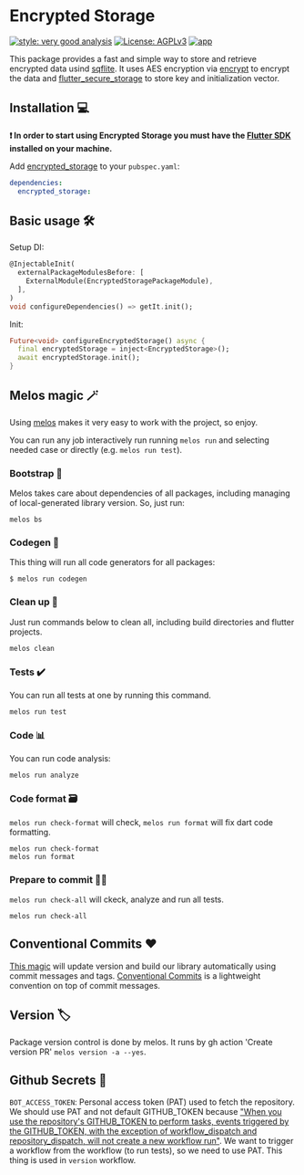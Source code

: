 # Encrypted Storage

[![style: very good analysis][very_good_analysis_badge]][very_good_analysis_link]
[![License: AGPLv3][license_badge]][license_link]
[![app](https://github.com/broxus/encrypted_storage/actions/workflows/main.yaml/badge.svg)](https://github.com/broxus/encrypted_storage/actions/workflows/main.yaml)

This package provides a fast and simple way to store and retrieve encrypted data usind [sqflite][sqflite_link]. It uses AES encryption via [encrypt][encrypt_link] to encrypt the data and [flutter_secure_storage][flutter_secure_storage_link] to store key and initialization vector.

## Installation 💻

**❗ In order to start using Encrypted Storage you must have the [Flutter SDK][flutter_install_link] installed on your machine.**

Add [encrypted_storage][pubdev_link] to your `pubspec.yaml`:

```yaml
dependencies:
  encrypted_storage:
```

## Basic usage 🛠

Setup DI:

```dart
@InjectableInit(  
  externalPackageModulesBefore: [
    ExternalModule(EncryptedStoragePackageModule),
  ],
)  
void configureDependencies() => getIt.init();  
```

Init:

```dart
Future<void> configureEncryptedStorage() async {
  final encryptedStorage = inject<EncryptedStorage>();
  await encryptedStorage.init();
}
```

## Melos magic 🪄

Using [melos](https://melos.invertase.dev/) makes it very easy to work with the project, so enjoy.

You can run any job interactively run running `melos run` and selecting needed case or directly (e.g. `melos run test`).

### Bootstrap 🏁

Melos takes care about dependencies of all packages, including managing of local-generated library version. So, just run:

```
melos bs
```

### Codegen 🦾

This thing will run all code generators for all packages:

```
$ melos run codegen
```

### Clean up 🧹

Just run commands below to clean all, including build directories and flutter projects.

```
melos clean
```

### Tests ✔️

You can run all tests at one by running this command.

```
melos run test
```

### Code 📊

You can run code analysis:

```
melos run analyze
```

### Code format 🗃️

`melos run check-format` will check, `melos run format` will fix dart code formatting.

```
melos run check-format
melos run format
```

### Prepare to commit 🤝🏻

`melos run check-all` will ckeck, analyze and run all tests.

```
melos run check-all
```

## Conventional Commits ❤️

[This magic](https://melos.invertase.dev/guides/automated-releases#versioning) will update version and build our library automatically using commit messages and tags. [Conventional Commits](https://www.conventionalcommits.org/en/v1.0.0) is a lightweight convention on top of commit messages.

## Version 🏷️

Package version control is done by melos. It runs by gh action 'Create version PR' ```melos version -a --yes```.

## Github Secrets 🔑

`BOT_ACCESS_TOKEN`: Personal access token (PAT) used to fetch the repository. We should use PAT and not default GITHUB_TOKEN because ["When you use the repository's GITHUB_TOKEN to perform tasks, events triggered by the GITHUB_TOKEN, with the exception of workflow_dispatch and repository_dispatch, will not create a new workflow run"](https://docs.github.com/en/actions/using-workflows/triggering-a-workflow#triggering-a-workflow-from-a-workflow). We want to trigger a workflow from the workflow (to run tests), so we need to use PAT. This thing is used in `version` workflow.

[flutter_install_link]: https://docs.flutter.dev/get-started/install
[license_badge]: https://img.shields.io/badge/license-AGPLv3-blue.svg
[license_link]: https://opensource.org/license/agpl-v3/
[very_good_analysis_badge]: https://img.shields.io/badge/style-very_good_analysis-B22C89.svg
[very_good_analysis_link]: https://pub.dev/packages/very_good_analysis
[flutter_secure_storage_link]: https://pub.dev/packages/flutter_secure_storage
[sqflite_link]: https://pub.dev/packages/sqflite
[encrypt_link]: https://pub.dev/packages/encrypt
[pubdev_link]: https://pub.dev/packages/encrypted_storage
